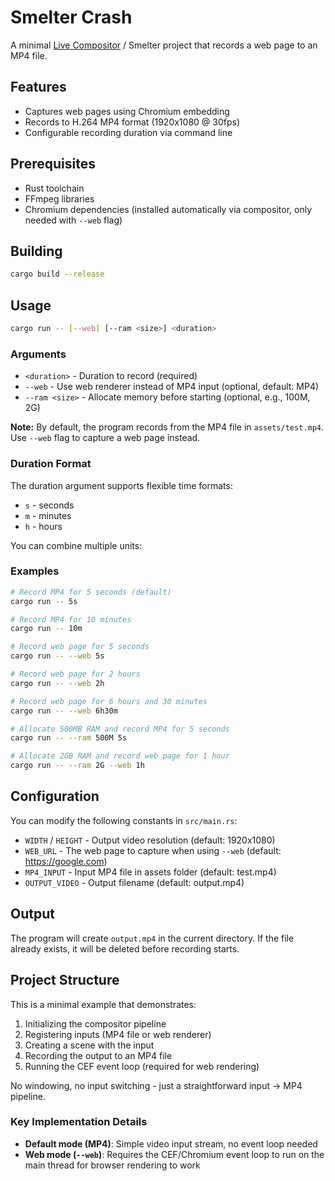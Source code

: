 # Smelter Crash

A minimal [Live Compositor](https://github.com/software-mansion/live-compositor) / Smelter project that records a web page to an MP4 file.

## Features

- Captures web pages using Chromium embedding
- Records to H.264 MP4 format (1920x1080 @ 30fps)
- Configurable recording duration via command line

## Prerequisites

- Rust toolchain
- FFmpeg libraries
- Chromium dependencies (installed automatically via compositor, only needed with `--web` flag)

## Building

```bash
cargo build --release
```

## Usage

```bash
cargo run -- [--web] [--ram <size>] <duration>
```

### Arguments

- `<duration>` - Duration to record (required)
- `--web` - Use web renderer instead of MP4 input (optional, default: MP4)
- `--ram <size>` - Allocate memory before starting (optional, e.g., 100M, 2G)

**Note:** By default, the program records from the MP4 file in `assets/test.mp4`. Use `--web` flag to capture a web page instead.

### Duration Format

The duration argument supports flexible time formats:

- `s` - seconds
- `m` - minutes
- `h` - hours

You can combine multiple units:

### Examples

```bash
# Record MP4 for 5 seconds (default)
cargo run -- 5s

# Record MP4 for 10 minutes
cargo run -- 10m

# Record web page for 5 seconds
cargo run -- --web 5s

# Record web page for 2 hours
cargo run -- --web 2h

# Record web page for 6 hours and 30 minutes
cargo run -- --web 6h30m

# Allocate 500MB RAM and record MP4 for 5 seconds
cargo run -- --ram 500M 5s

# Allocate 2GB RAM and record web page for 1 hour
cargo run -- --ram 2G --web 1h
```

## Configuration

You can modify the following constants in `src/main.rs`:

- `WIDTH` / `HEIGHT` - Output video resolution (default: 1920x1080)
- `WEB_URL` - The web page to capture when using `--web` (default: https://google.com)
- `MP4_INPUT` - Input MP4 file in assets folder (default: test.mp4)
- `OUTPUT_VIDEO` - Output filename (default: output.mp4)

## Output

The program will create `output.mp4` in the current directory. If the file already exists, it will be deleted before recording starts.

## Project Structure

This is a minimal example that demonstrates:

1. Initializing the compositor pipeline
2. Registering inputs (MP4 file or web renderer)
3. Creating a scene with the input
4. Recording the output to an MP4 file
5. Running the CEF event loop (required for web rendering)

No windowing, no input switching - just a straightforward input → MP4 pipeline.

### Key Implementation Details

- **Default mode (MP4)**: Simple video input stream, no event loop needed
- **Web mode (`--web`)**: Requires the CEF/Chromium event loop to run on the main thread for browser rendering to work
